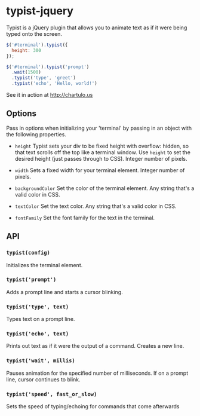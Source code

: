 typist-jquery
=============

Typist is a jQuery plugin that allows you to animate text as if it were being typed onto the screen.

```javascript
$('#terminal').typist({
  height: 300
});

$('#terminal').typist('prompt')
  .wait(1500)
  .typist('type', 'greet')
  .typist('echo', 'Hello, world!')
```

See it in action at http://chartulo.us

## Options

Pass in options when initializing your 'terminal' by passing in an object with the following properties.

* `height`
Typist sets your div to be fixed height with overflow: hidden, so that text scrolls off the top like a terminal window.  Use `height` to set the desired height (just passes through to CSS). Integer number of pixels.

* `width`
Sets a fixed width for your terminal element. Integer number of pixels.

* `backgroundColor`
Set the color of the terminal element.  Any string that's a valid color in CSS.

* `textColor`
Set the text color.  Any string that's a valid color in CSS.

* `fontFamily`
Set the font family for the text in the terminal.

## API

### `typist(config)`
Initializes the terminal element.

### `typist('prompt')`
Adds a prompt line and starts a cursor blinking.

### `typist('type', text)`
Types text on a prompt line.

### `typist('echo', text)`
Prints out text as if it were the output of a command.  Creates a new line.

### `typist('wait', millis)`
Pauses animation for the specified number of milliseconds.  If on a prompt line, cursor continues to blink.

### `typist('speed', fast_or_slow)`
Sets the speed of typing/echoing for commands that come afterwards

